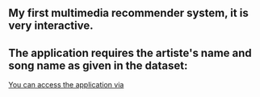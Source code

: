 ## My first multimedia recommender system, it is very interactive.

## The application requires the artiste's name and song name as given in the dataset:

[You can access the application via](https://yf3ryrxbqt3vhghumvenkd.streamlit.app/)

